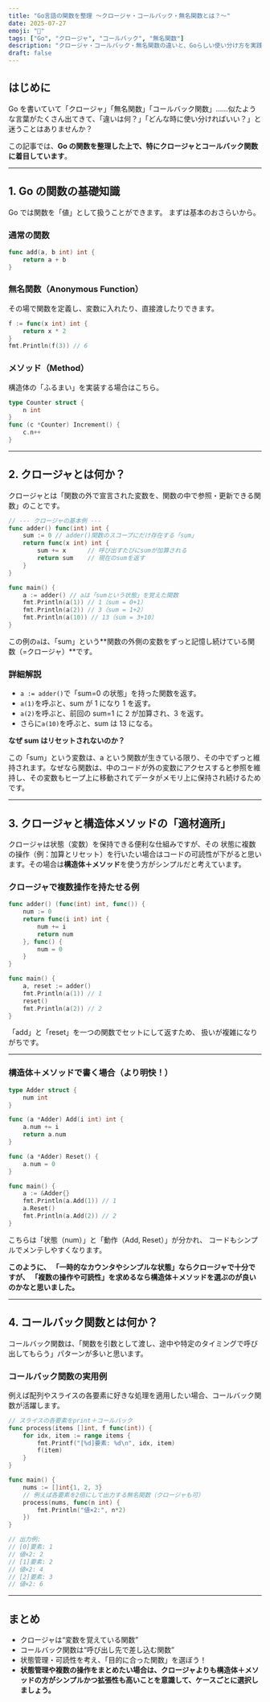 ```yaml
---
title: "Go言語の関数を整理 〜クロージャ・コールバック・無名関数とは？〜"
date: 2025-07-27
emoji: "🦄"
tags: ["Go", "クロージャ", "コールバック", "無名関数"]
description: "クロージャ・コールバック・無名関数の違いと、Goらしい使い分け方を実践例で解説します。"
draft: false
---
```


## はじめに

Go を書いていて「クロージャ」「無名関数」「コールバック関数」……似たような言葉がたくさん出てきて、「違いは何？」「どんな時に使い分ければいい？」と迷うことはありませんか？

この記事では、**Go の関数を整理した上で、特にクロージャとコールバック関数に着目しています**。

---

## 1. Go の関数の基礎知識

Go では関数を「値」として扱うことができます。
まずは基本のおさらいから。

### 通常の関数

```go
func add(a, b int) int {
    return a + b
}
```

### 無名関数（Anonymous Function）

その場で関数を定義し、変数に入れたり、直接渡したりできます。

```go
f := func(x int) int {
    return x * 2
}
fmt.Println(f(3)) // 6
```

### メソッド（Method）

構造体の「ふるまい」を実装する場合はこちら。

```go
type Counter struct {
    n int
}
func (c *Counter) Increment() {
    c.n++
}
```

---

## 2. クロージャとは何か？

クロージャとは「関数の外で宣言された変数を、関数の中で参照・更新できる関数」のことです。

```go
// --- クロージャの基本例 ---
func adder() func(int) int {
    sum := 0 // adder()関数のスコープにだけ存在する「sum」
    return func(x int) int {
        sum += x      // 呼び出すたびにsumが加算される
        return sum    // 現在のsumを返す
    }
}

func main() {
    a := adder() // aは「sumという状態」を覚えた関数
    fmt.Println(a(1)) // 1（sum = 0+1）
    fmt.Println(a(2)) // 3（sum = 1+2）
    fmt.Println(a(10)) // 13（sum = 3+10）
}
```

この例の`a`は、「sum」という\*\*関数の外側の変数をずっと記憶し続けている関数（=クロージャ）\*\*です。

### 詳細解説

- `a := adder()`で「sum=0 の状態」を持った関数を返す。
- `a(1)`を呼ぶと、sum が 1 になり 1 を返す。
- `a(2)`を呼ぶと、前回の sum=1 に 2 が加算され、3 を返す。
- さらに`a(10)`を呼ぶと、sum は 13 になる。


**なぜ sum はリセットされないのか？**

この「sum」という変数は、a という関数が生きている限り、その中でずっと維持されます。なぜなら関数は、中のコードが外の変数にアクセスすると参照を維持し、その変数もヒープ上に移動されてデータがメモリ上に保持され続けるためです。

---

## 3. クロージャと構造体メソッドの「適材適所」

クロージャは状態（変数）を保持できる便利な仕組みですが、その 状態に複数の操作（例：加算とリセット）を行いたい場合はコードの可読性が下がると思います。その場合は**構造体＋メソッド**を使う方がシンプルだと考えています。

### クロージャで複数操作を持たせる例

```go
func adder() (func(int) int, func()) {
	num := 0
	return func(i int) int {
		num += i
		return num
	}, func() {
		num = 0
	}
}

func main() {
	a, reset := adder()
	fmt.Println(a(1)) // 1
	reset()
	fmt.Println(a(2)) // 2
}
```

「add」と「reset」を一つの関数でセットにして返すため、
扱いが複雑になりがちです。

---

### 構造体＋メソッドで書く場合（より明快！）

```go
type Adder struct {
	num int
}

func (a *Adder) Add(i int) int {
	a.num += i
	return a.num
}

func (a *Adder) Reset() {
	a.num = 0
}

func main() {
	a := &Adder{}
	fmt.Println(a.Add(1)) // 1
	a.Reset()
	fmt.Println(a.Add(2)) // 2
}
```

こちらは「状態（num）」と「動作（Add, Reset）」が分かれ、 コードもシンプルでメンテしやすくなります。

**このように、 「一時的なカウンタやシンプルな状態」ならクロージャで十分ですが、 「複数の操作や可読性」を求めるなら構造体＋メソッドを選ぶのが良いのかなと思いました。**

---

## 4. コールバック関数とは何か？

コールバック関数は、「関数を引数として渡し、途中や特定のタイミングで呼び出してもらう」パターンが多いと思います。

### コールバック関数の実用例

例えば配列やスライスの各要素に好きな処理を適用したい場合、コールバック関数が活躍します。

```go
// スライスの各要素をprint＋コールバック
func process(items []int, f func(int)) {
    for idx, item := range items {
        fmt.Printf("[%d]要素: %d\n", idx, item)
        f(item)
    }
}

func main() {
    nums := []int{1, 2, 3}
    // 例えば各要素を2倍にして出力する無名関数（クロージャも可）
    process(nums, func(n int) {
        fmt.Println("値×2:", n*2)
    })
}

// 出力例:
// [0]要素: 1
// 値×2: 2
// [1]要素: 2
// 値×2: 4
// [2]要素: 3
// 値×2: 6
```

---

## まとめ

- クロージャは“変数を覚えている関数”
- コールバック関数は“呼び出し先で差し込む関数”
- 状態管理・可読性を考え、「目的に合った関数」を選ぼう！
- **状態管理や複数の操作をまとめたい場合は、クロージャよりも構造体＋メソッドの方がシンプルかつ拡張性も高いことを意識して、ケースごとに選択しましょう。**
